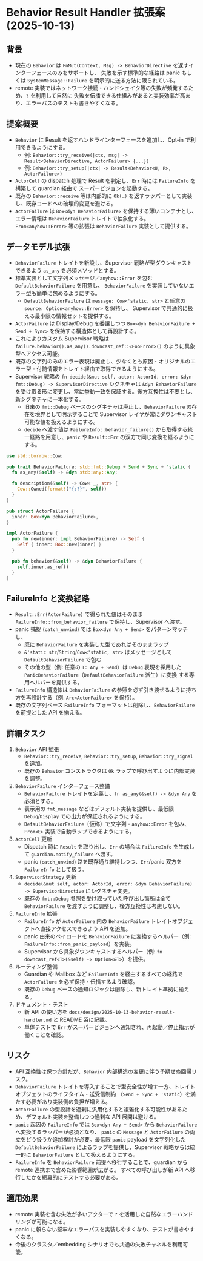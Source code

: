 # Behavior Result Handler 拡張案 (2025-10-13)

## 背景
- 現在の `Behavior` は `FnMut(Context, Msg) -> BehaviorDirective` を返すインターフェースのみをサポートし、
  失敗を示す標準的な経路は panic もしくは `SystemMessage::Failure` を明示的に送る方法に限られている。
- remote 実装ではネットワーク接続・ハンドシェイク等の失敗が頻発するため、`?` を利用して自然に
  失敗を伝播できる仕組みがあると実装効率が高まり、エラーパスのテストも書きやすくなる。

## 提案概要
- `Behavior` に Result を返すハンドラインターフェースを追加し、Opt-in で利用できるようにする。
  - 例: `Behavior::try_receive(|ctx, msg| -> Result<BehaviorDirective, ActorFailure> {...})`
  - 例: `Behavior::try_setup(|ctx| -> Result<Behavior<U, R>, ActorFailure>)`
- `ActorCell` の dispatch 処理で Result を判定し、`Err` 時には `FailureInfo` を構築して guardian 経由で
  スーパービジョンを起動する。
- 既存の `Behavior::receive` 等は内部的に `Ok(…)` を返すラッパーとして実装し、既存コードへの破壊的変更を避ける。
- `ActorFailure` は `Box<dyn BehaviorFailure>` を保持する薄いコンテナとし、エラー情報は `BehaviorFailure`
  トレイトで抽象化する。`From<anyhow::Error>` 等の拡張は `BehaviorFailure` 実装として提供する。

## データモデル拡張
- `BehaviorFailure` トレイトを新設し、Supervisor 戦略が型ダウンキャストできるよう `as_any` を必須メソッドとする。
- 標準実装として文字列メッセージ／`anyhow::Error` を包む `DefaultBehaviorFailure` を用意し、
  `BehaviorFailure` を実装していないエラー型も簡単に包めるようにする。
  - `DefaultBehaviorFailure` は `message: Cow<'static, str>` と任意の `source: Option<anyhow::Error>` を保持し、
    Supervisor で共通的に扱える最小限の情報セットを提供する。
- `ActorFailure` は Display/Debug を委譲しつつ `Box<dyn BehaviorFailure + Send + Sync>` を保持する構造体として再設計する。
- これによりカスタム Supervisor 戦略は `failure.behavior().as_any().downcast_ref::<FooError>()` のように具象型へアクセス可能。
- 既存の文字列のみのエラー表現は廃止し、少なくとも原因・オリジナルのエラー型・付随情報をトレイト経由で取得できるようにする。
- Supervisor 戦略の `fn decide(&mut self, actor: ActorId, error: &dyn fmt::Debug) -> SupervisorDirective` シグネチャは
  `&dyn BehaviorFailure` を受け取る形に変更し、常に挙動一致を保証する。後方互換性は不要とし、新シグネチャに一本化する。
  - 旧来の `fmt::Debug` ベースのシグネチャは廃止し、`BehaviorFailure` の存在を境界として明示することで
    Supervisor レイヤが常にダウンキャスト可能な値を扱えるようにする。
  - `decide` へ渡す値は `FailureInfo::behavior_failure()` から取得する統一経路を用意し、`panic` や `Result::Err`
    の双方で同じ変換を経るようにする。

```rust
use std::borrow::Cow;

pub trait BehaviorFailure: std::fmt::Debug + Send + Sync + 'static {
  fn as_any(&self) -> &dyn std::any::Any;

  fn description(&self) -> Cow<'_, str> {
    Cow::Owned(format!("{:?}", self))
  }
}

pub struct ActorFailure {
  inner: Box<dyn BehaviorFailure>,
}

impl ActorFailure {
  pub fn new(inner: impl BehaviorFailure) -> Self {
    Self { inner: Box::new(inner) }
  }

  pub fn behavior(&self) -> &dyn BehaviorFailure {
    self.inner.as_ref()
  }
}
```

## FailureInfo と変換経路
- `Result::Err(ActorFailure)` で得られた値はそのまま `FailureInfo::from_behavior_failure` で保持し、Supervisor へ渡す。
- panic 捕捉 (`catch_unwind`) では `Box<dyn Any + Send>` をパターンマッチし、
  - 既に `BehaviorFailure` を実装した型であればそのままラップ
  - `&'static str`/`String`/`Cow<'static, str>` はメッセージとして `DefaultBehaviorFailure` で包む
  - その他の型（例: 任意の `T: Any + Send`）は `Debug` 表現を採用した `PanicBehaviorFailure`（`DefaultBehaviorFailure` 派生）に変換
  する専用ヘルパーを提供する。
- `FailureInfo` 構造体は `BehaviorFailure` の参照を必ず引き渡せるように持ち方を再設計する（例: `Arc<ActorFailure>` を保持）。
- 既存の文字列ベース `FailureInfo` フォーマットは削除し、`BehaviorFailure` を前提とした API を揃える。

## 詳細タスク
1. `Behavior` API 拡張
   - `Behavior::try_receive`, `Behavior::try_setup`, `Behavior::try_signal` を追加。
   - 既存の `Behavior` コンストラクタは `Ok` ラップで呼び出すように内部実装を調整。
2. `BehaviorFailure` インターフェース整備
   - `BehaviorFailure` トレイトを定義し、`fn as_any(&self) -> &dyn Any` を必須とする。
   - 表示用の `fmt_message` などはデフォルト実装を提供し、最低限 `Debug`/`Display` での出力が保証されるようにする。
   - `DefaultBehaviorFailure`（仮称）で文字列・`anyhow::Error` を包み、`From<E>` 実装で自動ラップできるようにする。
3. `ActorCell` 更新
   - Dispatch 時に `Result` を取り出し、`Err` の場合は `FailureInfo` を生成して `guardian.notify_failure` へ渡す。
   - panic (`catch_unwind`) 路を既存通り維持しつつ、`Err`/panic 双方を `FailureInfo` として扱う。
4. `SupervisorStrategy` 更新
   - `decide(&mut self, actor: ActorId, error: &dyn BehaviorFailure) -> SupervisorDirective` にシグネチャ変更。
   - 既存の `fmt::Debug` 参照を受け取っていた呼び出し箇所は全て `BehaviorFailure` を渡すように調整し、後方互換性は考慮しない。
5. `FailureInfo` 拡張
   - `FailureInfo` が `ActorFailure` 内の `BehaviorFailure` トレイトオブジェクトへ直接アクセスできるよう API を追加。
   - panic 由来のペイロードを `BehaviorFailure` に変換するヘルパー（例: `FailureInfo::from_panic_payload`）を実装。
   - Supervisor から具象ダウンキャストするヘルパー（例: `fn downcast_ref<T>(&self) -> Option<&T>`）を提供。
6. ルーティング整備
   - Guardian や Mailbox など `FailureInfo` を経由するすべての経路で `ActorFailure` を必ず保持・伝播するよう確認。
   - 既存の `Debug` ベースの通知ロジックは削除し、新トレイト準拠に揃える。
7. ドキュメント・テスト
   - 新 API の使い方を `docs/design/2025-10-13-behavior-result-handler.md` と README 系に記載。
   - 単体テストで `Err` がスーパービジョンへ通知され、再起動／停止指示が働くことを確認。

## リスク
- API 互換性は保つ方針だが、`Behavior` 内部構造の変更に伴う予期せぬ回帰リスク。
- `BehaviorFailure` トレイトを導入することで型安全性が増す一方、トレイトオブジェクトのライフタイム・送受信制約
  （`Send + Sync + 'static`）を満たす必要があり実装側の負担が増える。
- `ActorFailure` の型設計を過剰に汎用化すると複雑化する可能性があるため、デフォルト実装を整備しつつ過剰な API 展開は避ける。
- `panic` 起因の `FailureInfo` では `Box<dyn Any + Send>` から `BehaviorFailure` へ変換するラッパーが必須となり、
  `panic` の `Message` と `ActorFailure` の両立をどう扱うか追加検討が必要。最低限 `panic` payload を文字列化した
  `DefaultBehaviorFailure` によるラップを提供し、Supervisor 戦略からは統一的に `BehaviorFailure` として扱えるようにする。
- `FailureInfo` を `BehaviorFailure` 前提へ移行することで、guardian から remote 連携まで含めた影響範囲が広がる。
  すべての呼び出しが新 API へ移行したかを網羅的にテストする必要がある。

## 適用効果
- remote 実装を含む失敗が多いアクターで `?` を活用した自然なエラーハンドリングが可能になる。
- panic に頼らない堅牢なエラーパスを実装しやすくなり、テストが書きやすくなる。
- 今後のクラスタ／embedding シナリオでも共通の失敗チャネルを利用可能。
